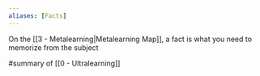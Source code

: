 ```yaml
---
aliases: [Facts]
---
```


On the [[3 - Metalearning|Metalearning Map]], a fact is what you need to memorize from the subject

#summary of [[0 - Ultralearning]]
